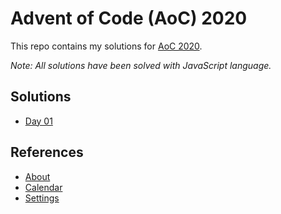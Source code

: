 # Advent of Code (AoC) 2020

This repo contains my solutions for [AoC 2020](https://adventofcode.com/2020).

_Note: All solutions have been solved with JavaScript language._

## Solutions

- [Day 01](day-01/README.md)

## References

- [About](https://adventofcode.com/2020/about)
- [Calendar](https://adventofcode.com/2020)
- [Settings](https://adventofcode.com/2020/settings)
